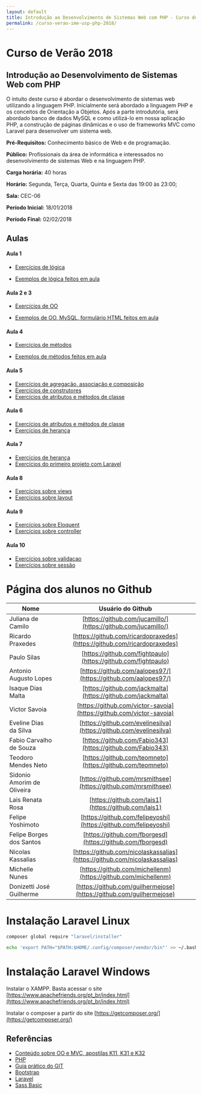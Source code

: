 ```yaml
---
layout: default
title: Introdução ao Desenvolvimento de Sistemas Web com PHP - Curso de Verão da USP 2018
permalink: /curso-verao-ime-usp-php-2018/
---
```


# Curso de Verão 2018

## Introdução ao Desenvolvimento de Sistemas Web com PHP

O intuito deste curso é abordar o desenvolvimento de sistemas web utilizando a linguagem PHP. Inicialmente será abordado a linguagem PHP e os conceitos de Orientação a Objetos. Após a parte introdutória, será abordado banco de dados MySQL e como utilizá-lo em nossa aplicação PHP, a construção de páginas dinâmicas e o uso de frameworks MVC como Laravel para desenvolver um sistema web.

**Pré-Requisitos:** Conhecimento básico de Web e de programação.

**Público:** Profissionais da área de informática e interessados no desenvolvimento de sistemas Web e na linguagem PHP.

**Carga horária:** 40 horas

**Horário:** Segunda, Terça, Quarta, Quinta e Sexta das 19:00 às 23:00;

**Sala:** CEC-06

**Período Inicial:** 18/01/2018

**Período Final:** 02/02/2018

## Aulas

#### Aula 1
* [Exercícios de lógica](https://gist.github.com/mrezende/788289758ec5139d6300a77f21c3dcfe)

* [Exemplos de lógica feitos em aula](https://github.com/mrezende/logica)

#### Aula 2 e 3

* [Exercícios de OO](https://gist.github.com/mrezende/0e766190493fd6bc0b8b7ffdd7e99300)

* [Exemplos de OO, MySQL, formulário HTML feitos em aula](https://github.com/mrezende/orientacao-objetos)

#### Aula 4

* [Exercícios de métodos](https://gist.github.com/mrezende/5ad5a4488b6b16f479114d0063366d51)

* [Exemplos de métodos feitos em aula](https://github.com/mrezende/metodos)

#### Aula 5
* [Exercícios de agregação, associação e composição](https://gist.github.com/mrezende/a8ca3c7ea47aba794cb25ce30f552566)
* [Exercícios de construtores](https://gist.github.com/mrezende/3b21b6ee2b34e3d12e0bacefc9314f44)
* [Exercícios de atributos e métodos de classe](https://gist.github.com/mrezende/a81a3c7fdd2c7b9f76429871da692ce2)


#### Aula 6
* [Exercícios de atributos e métodos de classe](https://gist.github.com/mrezende/a81a3c7fdd2c7b9f76429871da692ce2)
* [Exercícios de herança](https://gist.github.com/mrezende/c2d6a2a873c6e0377c2fecc897521004)

#### Aula 7
* [Exercícios de herança](https://gist.github.com/mrezende/c2d6a2a873c6e0377c2fecc897521004)
* [Exercícios do primeiro projeto com Laravel](https://gist.github.com/mrezende/1c72b77db845696da8bce55aea00acc3)


#### Aula 8
* [Exercícios sobre views](https://gist.github.com/mrezende/59f78c082accf6ad57fcef8ded32fc28)
* [Exercícios sobre layout](https://gist.github.com/mrezende/e06fd1657954f8136210cf2464c690f6)

#### Aula 9
* [Exercícios sobre Eloquent](https://gist.github.com/mrezende/af431c5ce7380563968bda5e64c223e0)
* [Exercícios sobre controller](https://gist.github.com/mrezende/5ec5490ef8343634162d1d06389d515a)

#### Aula 10
* [Exercícios sobre validacao](https://gist.github.com/mrezende/fabfdb0d896899e3240768edab4c41c1)
* [Exercícios sobre sessão](https://gist.github.com/mrezende/bea31a782bc92086928025102b5b7242)

# Página dos alunos no Github

| Nome        |    Usuário do Github |
| ------------- |:-------------:|
| Juliana de Camilo | [https://github.com/jucamillo/](https://github.com/jucamillo/) |
| Ricardo Praxedes | [https://github.com/ricardopraxedes](https://github.com/ricardopraxedes) |
| Paulo Silas | [https://github.com/fightpaulo](https://github.com/fightpaulo) |
| Antonio Augusto Lopes | [https://github.com/aalopes97/](https://github.com/aalopes97/) |
| Isaque Dias Malta | [https://github.com/jackmalta](https://github.com/jackmalta)  |
| Victor Savoia | [https://github.com/victor-savoia](https://github.com/victor-savoia)  |
| Eveline Dias da Silva | [https://github.com/evelinesilva](https://github.com/evelinesilva) |
| Fabio Carvalho de Souza | [https://github.com/Fabio343](https://github.com/Fabio343)  |
| Teodoro Mendes Neto | [https://github.com/teomneto](https://github.com/teomneto) |
| Sidonio Amorim de Oliveira | [https://github.com/mrsmithsee](https://github.com/mrsmithsee) |
| Lais Renata Rosa | [https://github.com/lais1](https://github.com/lais1) |
| Felipe Yoshimoto | [https://github.com/felipeyoshi](https://github.com/felipeyoshi) |
| Felipe Borges dos Santos | [https://github.com/fborgesd](https://github.com/fborgesd) |
| Nicolas Kassalias | [https://github.com/nicolaskassalias](https://github.com/nicolaskassalias) |
| Michelle Nunes | [https://github.com/michellenm](https://github.com/michellenm) |
| Donizetti José Guilherme | [https://github.com/guilhermejose](https://github.com/guilhermejose) |



# Instalação Laravel Linux

```sh
composer global require "laravel/installer"

echo 'export PATH="$PATH:$HOME/.config/composer/vendor/bin"' >> ~/.bashrc

```

# Instalação Laravel Windows

Instalar o XAMPP. Basta acessar o site [https://www.apachefriends.org/pt_br/index.html](https://www.apachefriends.org/pt_br/index.html)

Instalar o composer a partir do site [https://getcomposer.org/](https://getcomposer.org/)


## Referências

* [Conteúdo sobre OO e MVC, apostilas K11, K31 e K32](http://www.k19.com.br)
* [PHP](http://php.net/manual/en/langref.php)
* [Guia prático do GIT](http://rogerdudler.github.io/git-guide/index.pt_BR.html)
* [Bootstrap](http://getbootstrap.com/)
* [Laravel](https://laravel.com/)
* [Sass Basic](http://sass-lang.com/guide)
